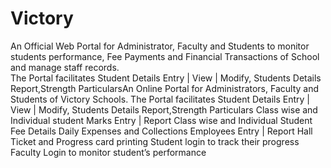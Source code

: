 # Victory
An Official Web Portal for Administrator, Faculty and Students to monitor students performance, Fee Payments and Financial Transactions of School and manage staff records. <br>
The Portal facilitates Student Details Entry | View | Modify, Students
Details Report,Strength ParticularsAn Online Portal for Administrators,
Faculty and Students of Victory Schools.
The Portal facilitates Student Details Entry | View | Modify, Students
Details Report,Strength Particulars
Class wise and Individual student Marks Entry | Report
Class wise and Individual Student Fee Details
Daily Expenses and Collections
Employees Entry | Report
Hall Ticket and Progress card printing
Student login to track their progress
Faculty Login to monitor student’s performance
